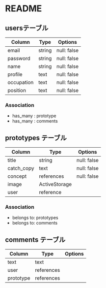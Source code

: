 # README

##  usersテーブル

| Column             | Type   | Options     |
| ------------------ | ------ | ----------- |
| email              | string | null: false |
| password           | string | null: false |
| name               | string | null: false |
| profile            | text   | null: false |
| occupation         | text   | null: false |
| position           | text   | null: false |

 ### Association 
 - has_many : prototype
 - has_many : comments

## prototypes テーブル

| Column  | Type       | Options                        |
| ------- | ---------- | ------------------------------ |
| title      | string           | null: false |
| catch_copy | text          | null: false |
| concept    | references    | null: false |
| image      | ActiveStorage |
| user       | reference     |

### Association
- belongs to: prototypes
- belongs to: comments

## comments テーブル

| Column  | Type       | Options                        |
| ------- | ---------- | ------------------------------ |
| text    | text     |                                |
| user    | references |  |
| prototype    | references |  |